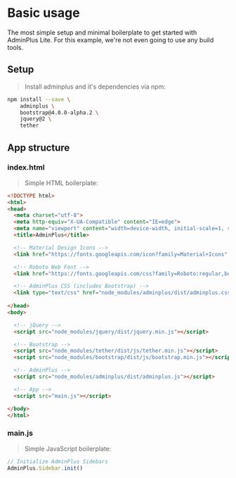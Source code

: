 # Basic usage
The most simple setup and minimal boilerplate to get started with AdminPlus Lite. For this example, we're not even going to use any build tools.

## Setup
> Install adminplus and it's dependencies via npm:

```bash
npm install --save \
	adminplus \
	bootstrap@4.0.0-alpha.2 \
	jquery@2 \
	tether
```

## App structure
### index.html
> Simple HTML boilerplate:

```html
<!DOCTYPE html>
<html>
<head>
  <meta charset="utf-8">
  <meta http-equiv="X-UA-Compatible" content="IE=edge">
  <meta name="viewport" content="width=device-width, initial-scale=1, shrink-to-fit=no">
  <title>AdminPlus</title>

  <!-- Material Design Icons -->
  <link href="https://fonts.googleapis.com/icon?family=Material+Icons" rel="stylesheet">

  <!-- Roboto Web Font -->
  <link href="https://fonts.googleapis.com/css?family=Roboto:regular,bold,italic,thin,light,bolditalic,black,medium&amp;lang=en" rel="stylesheet">

  <!-- AdminPlus CSS (includes Bootstrap) -->
  <link type="text/css" href="node_modules/adminplus/dist/adminplus.css" rel="stylesheet">
  
</head>
<body>

  <!-- jQuery -->
  <script src="node_modules/jquery/dist/jquery.min.js"></script>

  <!-- Bootstrap -->
  <script src="node_modules/tether/dist/js/tether.min.js"></script>
  <script src="node_modules/bootstrap/dist/js/bootstrap.min.js"></script>

  <!-- AdminPlus -->
  <script src="node_modules/adminplus/dist/adminplus.js"></script>

  <!-- App -->
  <script src="main.js"></script>

</body>
</html>
```

### main.js
> Simple JavaScript boilerplate:

```js
// Initialize AdminPlus Sidebars
AdminPlus.Sidebar.init()
```